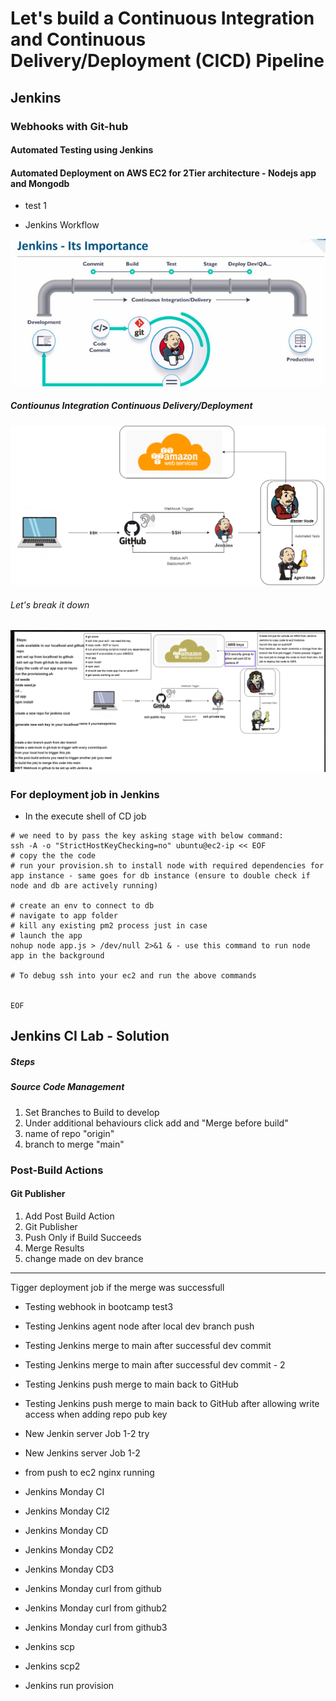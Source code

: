 # Let's build a Continuous Integration and Continuous Delivery/Deployment (CICD) Pipeline
## Jenkins
### Webhooks with Git-hub
#### Automated Testing using Jenkins
#### Automated Deployment on AWS EC2 for 2Tier architecture - Nodejs app and Mongodb  
- test 1

- Jenkins Workflow
  
![](images/jenkins.png)

  ##### Contiounus Integration Continuous Delivery/Deployment 
![](images/CICD.png)

###### Let's break it down 
  ![](images/cicd_jenkins.png)

### For deployment job in Jenkins
- In the execute shell of CD job

```
# we need to by pass the key asking stage with below command:
ssh -A -o "StrictHostKeyChecking=no" ubuntu@ec2-ip << EOF	
# copy the the code
# run your provision.sh to install node with required dependencies for app instance - same goes for db instance (ensure to double check if node and db are actively running)

# create an env to connect to db
# navigate to app folder
# kill any existing pm2 process just in case
# launch the app
nohup node app.js > /dev/null 2>&1 & - use this command to run node app in the background

# To debug ssh into your ec2 and run the above commands
    

EOF
```
## Jenkins CI Lab - Solution

##### Steps

##### Source Code Management

1. Set Branches to Build to develop
2. Under additional behaviours click add and "Merge before build"
3. name of repo "origin"
4. branch to merge "main"

### Post-Build Actions

#### Git Publisher

1. Add Post Build Action
2. Git Publisher
3. Push Only if Build Succeeds
4. Merge Results
5. change made on dev brance

--- 
Tigger deployment job if the merge was successfull
- Testing webhook in bootcamp test3

- Testing Jenkins agent node after local dev branch push
- Testing Jenkins merge to main after successful dev commit
- Testing Jenkins merge to main after successful dev commit - 2
- Testing Jenkins push merge to main back to GitHub
- Testing Jenkins push merge to main back to GitHub after allowing write access when adding repo pub key
- New Jenkin server Job 1-2 try
- New Jenkins server Job 1-2 
- from push to ec2 nginx running

- Jenkins Monday CI
- Jenkins Monday CI2
- Jenkins Monday CD
- Jenkins Monday CD2
- Jenkins Monday CD3
- Jenkins Monday curl from github
- Jenkins Monday curl from github2
- Jenkins Monday curl from github3
- Jenkins scp
- Jenkins scp2
- Jenkins run provision